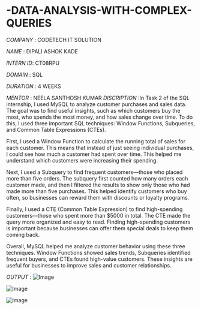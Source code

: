 # -DATA-ANALYSIS-WITH-COMPLEX-QUERIES
*COMPANY* :   CODETECH IT SOLUTION

*NAME*   :   DIPALI ASHOK KADE

*INTERN ID*: CT08RPU

*DOMAIN*   : SQL

*DURATION* : 4 WEEKS

*MENTOR*   : NEELA SANTHOSH KUMAR
*DISCRIPTION* :In Task 2 of the SQL internship, I used MySQL to analyze customer purchases and sales data. The goal was to find useful insights, such as which customers buy the most, who spends the most money, and how sales change over time. To do this, I used three important SQL techniques: Window Functions, Subqueries, and Common Table Expressions (CTEs).

First, I used a Window Function to calculate the running total of sales for each customer. This means that instead of just seeing individual purchases, I could see how much a customer had spent over time. This helped me understand which customers were increasing their spending.

Next, I used a Subquery to find frequent customers—those who placed more than five orders. The subquery first counted how many orders each customer made, and then I filtered the results to show only those who had made more than five purchases. This helped identify customers who buy often, so businesses can reward them with discounts or loyalty programs.

Finally, I used a CTE (Common Table Expression) to find high-spending customers—those who spent more than $5000 in total. The CTE made the query more organized and easy to read. Finding high-spending customers is important because businesses can offer them special deals to keep them coming back.

Overall, MySQL helped me analyze customer behavior using these three techniques. Window Functions showed sales trends, Subqueries identified frequent buyers, and CTEs found high-value customers. These insights are useful for businesses to improve sales and customer relationships.



*OUTPUT* : ![Image](https://github.com/user-attachments/assets/1e15cbdf-5380-412e-9c34-4a884cb14469)

![Image](https://github.com/user-attachments/assets/77ec6e6f-ba09-44d5-821c-a9f905d6d8be)

![Image](https://github.com/user-attachments/assets/f4caaa96-21dc-4d9a-97cc-50a3ba834120)
